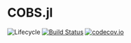 # COBS.jl

![Lifecycle](https://img.shields.io/badge/lifecycle-experimental-orange.svg)<!--
![Lifecycle](https://img.shields.io/badge/lifecycle-maturing-blue.svg)
![Lifecycle](https://img.shields.io/badge/lifecycle-stable-green.svg)
![Lifecycle](https://img.shields.io/badge/lifecycle-retired-orange.svg)
![Lifecycle](https://img.shields.io/badge/lifecycle-archived-red.svg)
![Lifecycle](https://img.shields.io/badge/lifecycle-dormant-blue.svg) -->
[![Build Status](https://travis-ci.com/yakir12/COBS.jl.svg?branch=master)](https://travis-ci.com/yakir12/COBS.jl)
[![codecov.io](http://codecov.io/github/yakir12/COBS.jl/coverage.svg?branch=master)](http://codecov.io/github/yakir12/COBS.jl?branch=master)

